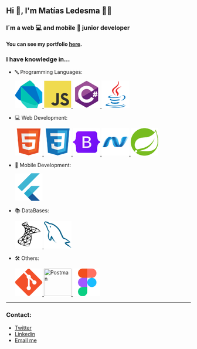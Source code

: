 ## Hi 👋, I'm Matías Ledesma 👨‍💻
### I´m a web 💻 and mobile 📱 junior developer

#### You can see my portfolio [here][portfolio].

[portfolio]: https://ledesmamatias.github.io/#/

### I have knowledge in...

- 🔤 Programming Languages:
  <p>
  <a href="https://dart.dev" target="_blank">
    <img src="https://github.com/devicons/devicon/blob/master/icons/dart/dart-original.svg" width=75 height=75 title="Dart">
  </a>
  <a href="https://developer.mozilla.org/es/docs/Web/JavaScript" target="_blank">
    <img src="https://github.com/devicons/devicon/blob/master/icons/javascript/javascript-original.svg" width=75 height=75 title="JavaScript">
  </a>
  <a href="https://docs.microsoft.com/en-us/dotnet/csharp/tour-of-csharp/" target="_blank">
    <img src="https://github.com/devicons/devicon/blob/master/icons/csharp/csharp-original.svg" width=75 height=75 title="C#">
  </a>
  <a href="https://www.java.com/es/" target="_blank">
    <img src="https://github.com/devicons/devicon/blob/master/icons/java/java-original.svg" width=75 height=75 title="Java">
  </a>
</p>

- 💻 Web Development:

  <p>
  <a href="https://developer.mozilla.org/es/docs/Web/HTML" target="_blank">
    <img src="https://github.com/devicons/devicon/blob/master/icons/html5/html5-original.svg" width=75 height=75 title="HTML">
  </a>
  <a href="https://developer.mozilla.org/es/docs/Web/CSS" target="_blank">
    <img src="https://github.com/devicons/devicon/blob/master/icons/css3/css3-original.svg" width=75 height=75 title="CSS">
  </a>
  <a href="https://getbootstrap.com" target="_blank">
    <img src="https://github.com/devicons/devicon/blob/master/icons/bootstrap/bootstrap-original.svg" width=75 height=75 title="Bootstrap">
  </a>
  <a href="https://dotnet.microsoft.com/en-us/apps/aspnet" target="_blank">
    <img src="https://github.com/devicons/devicon/blob/master/icons/dot-net/dot-net-original.svg" width=75 height=75 title="Asp.NET">
  </a>
  <a href="https://spring.io" target="_blank">
    <img src="https://github.com/devicons/devicon/blob/master/icons/spring/spring-original.svg" width=75 height=75 title="Spring">
  </a>
</p>

- 📱 Mobile Development:

  <p>
  <a href="https://flutter.dev" target="_blank">
    <img src="https://github.com/devicons/devicon/blob/master/icons/flutter/flutter-original.svg" width=75 height=75 title="Flutter">
  </a> 
</p>

- 📚 DataBases:

  <p>
  <a href="https://www.microsoft.com/es-es/sql-server/sql-server-2019" target="_blank">
    <img src="https://github.com/devicons/devicon/blob/master/icons/microsoftsqlserver/microsoftsqlserver-plain.svg" width=75 height=75 title="SQL Server">
  </a> 
  <a href="https://www.mysql.com" target="_blank">
    <img src="https://github.com/devicons/devicon/blob/master/icons/mysql/mysql-original.svg" width=75 height=75 title="mySQL">
  </a> 
</p>

- 🛠️ Others:

  <p>
  <a href="https://git-scm.com" target="_blank">
    <img src="https://github.com/devicons/devicon/blob/master/icons/git/git-original.svg" width=75 height=75 title="Git">
  </a>
  <a href="https://www.postman.com" target="_blank">
    <img src="https://www.vectorlogo.zone/logos/getpostman/getpostman-icon.svg" width=75 height=75 title="Postman">
  </a> 
  <a href="https://www.figma.com" target="_blank">
    <img src="https://github.com/devicons/devicon/blob/master/icons/figma/figma-original.svg" width=75 height=75 title="Figma">
  </a> 
</p>

---

### Contact:

- [Twitter][Twitter]
- [Linkedin][Linkedin]
- [Email me][Email]

[Twitter]: https://twitter.com/matthiasledes
[Linkedin]: https://www.linkedin.com/in/matias-ledesma-399314174/
[Email]: https://mail.google.com/mail/u/0/?fs=1&to=codebymat@gmail.com&tf=cm

<!---
LedesmaMatias/LedesmaMatias is a ✨ special ✨ repository because its `README.md` (this file) appears on your GitHub profile.
You can click the Preview link to take a look at your changes.
--->

